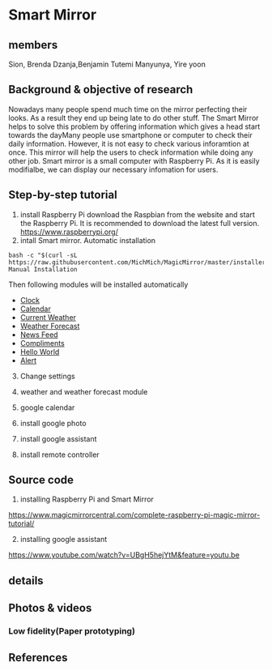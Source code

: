 # Smart Mirror

## members
Sion, Brenda Dzanja,Benjamin Tutemi Manyunya, Yire yoon
## Background & objective of research
Nowadays many people spend much time on the mirror perfecting their looks. As a result they end up being late to do other stuff. The Smart Mirror helps to solve this problem by offering information which gives a head start towards the dayMany people use smartphone or computer to check their daily information. However, it is not easy to check various inforamtion at once. This mirror will help the users to check information while doing any other job. Smart mirror is a small computer with Raspberry Pi. As it is easily modifialbe, we can display our necessary infomation for users.

## Step-by-step tutorial
1. install Raspberry Pi
download the Raspbian from the website and start the Raspberry Pi. It is recommended to download the latest full version.
  https://www.raspberrypi.org/
2. intall Smart mirror.
Automatic installation
```
bash -c "$(curl -sL https://raw.githubusercontent.com/MichMich/MagicMirror/master/installers/raspberry.sh)"
Manual Installation
```
Then following modules will be installed automatically
- [Clock](https://github.com/MichMich/MagicMirror/tree/master/modules/default/clock)
- [Calendar](https://github.com/MichMich/MagicMirror/tree/master/modules/default/calendar)
- [Current Weather](https://github.com/MichMich/MagicMirror/tree/master/modules/default/currentweather)
- [Weather Forecast](https://github.com/MichMich/MagicMirror/tree/master/modules/default/weatherforecast)
- [News Feed](https://github.com/MichMich/MagicMirror/tree/master/modules/default/newsfeed)
- [Compliments](https://github.com/MichMich/MagicMirror/tree/master/modules/default/compliments)
- [Hello World](https://github.com/MichMich/MagicMirror/tree/master/modules/default/helloworld)
- [Alert](https://github.com/MichMich/MagicMirror/tree/master/modules/default/alert)
3. Change settings

4. weather and weather forecast module
5. google calendar
6. install google photo
3. install google assistant
4. install remote controller

## Source code
1. installing Raspberry Pi and Smart Mirror 

  https://www.magicmirrorcentral.com/complete-raspberry-pi-magic-mirror-tutorial/

2. installing google assistant

  https://www.youtube.com/watch?v=UBgH5hejYtM&feature=youtu.be

## details


## Photos & videos
### Low fidelity(Paper prototyping)



## References

